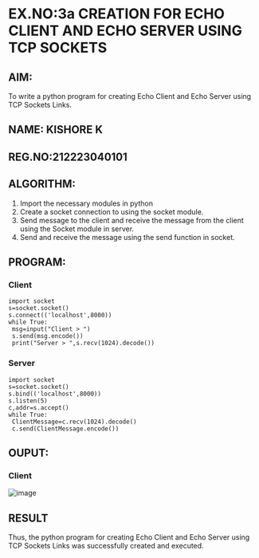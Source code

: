 # EX.NO:3a             CREATION FOR ECHO CLIENT AND ECHO SERVER USING TCP SOCKETS

## AIM:
To write a python program for creating Echo Client and Echo Server using TCP
Sockets Links.

## NAME: KISHORE K
## REG.NO:212223040101

## ALGORITHM:
1. Import the necessary modules in python</br>
2. Create a socket connection to using the socket module.</br>
3. Send message to the client and receive the message from the client using the Socket module in
 server.</br>
4. Send and receive the message using the send function in socket.</br>

## PROGRAM:
### Client
```
import socket
s=socket.socket()
s.connect(('localhost',8000))
while True:
 msg=input("Client > ")
 s.send(msg.encode())
 print("Server > ",s.recv(1024).decode())
```
### Server
```
import socket
s=socket.socket()
s.bind(('localhost',8000))
s.listen(5)
c,addr=s.accept()
while True:
 ClientMessage=c.recv(1024).decode()
 c.send(ClientMessage.encode())
```
## OUPUT:
### Client
![image](https://github.com/kishore2109K/3a.Sockets_Creation_for_Echo_Client_and_Echo_Server/assets/152274619/0ba9a4b0-7a52-479b-8d12-87808fcd4845)

## RESULT
Thus, the python program for creating Echo Client and Echo Server using TCP Sockets Links 
was successfully created and executed.
